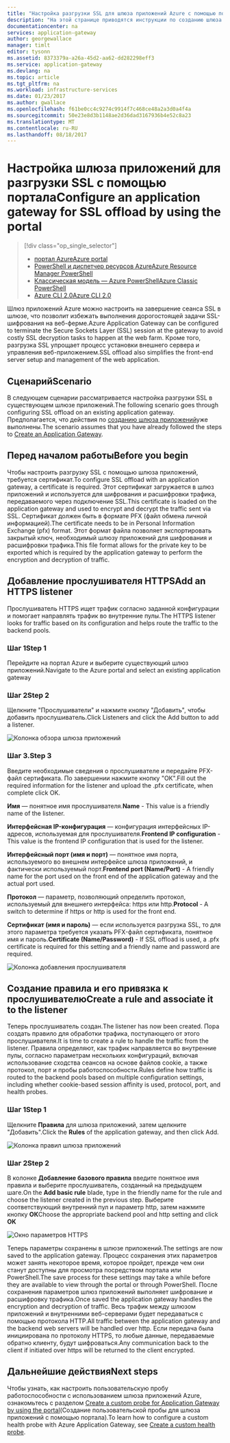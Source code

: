 ```yaml
---
title: "Настройка разгрузки SSL для шлюза приложений Azure с помощью портала Azure | Документация Майкрософт"
description: "На этой странице приводятся инструкции по созданию шлюза приложений с разгрузкой SSL с помощью портала."
documentationcenter: na
services: application-gateway
author: georgewallace
manager: timlt
editor: tysonn
ms.assetid: 8373379a-a26a-45d2-aa62-dd282298eff3
ms.service: application-gateway
ms.devlang: na
ms.topic: article
ms.tgt_pltfrm: na
ms.workload: infrastructure-services
ms.date: 01/23/2017
ms.author: gwallace
ms.openlocfilehash: f61be0cc4c9274c9914f7c468ce48a2a3d0a4f4a
ms.sourcegitcommit: 50e23e8d3b1148ae2d36dad3167936b4e52c8a23
ms.translationtype: MT
ms.contentlocale: ru-RU
ms.lasthandoff: 08/18/2017
---
```

# <a name="configure-an-application-gateway-for-ssl-offload-by-using-the-portal"></a><span data-ttu-id="6f9b8-103">Настройка шлюза приложений для разгрузки SSL с помощью портала</span><span class="sxs-lookup"><span data-stu-id="6f9b8-103">Configure an application gateway for SSL offload by using the portal</span></span>

> [!div class="op_single_selector"]
> * [<span data-ttu-id="6f9b8-104">портал Azure</span><span class="sxs-lookup"><span data-stu-id="6f9b8-104">Azure portal</span></span>](application-gateway-ssl-portal.md)
> * [<span data-ttu-id="6f9b8-105">PowerShell и диспетчер ресурсов Azure</span><span class="sxs-lookup"><span data-stu-id="6f9b8-105">Azure Resource Manager PowerShell</span></span>](application-gateway-ssl-arm.md)
> * [<span data-ttu-id="6f9b8-106">Классическая модель — Azure PowerShell</span><span class="sxs-lookup"><span data-stu-id="6f9b8-106">Azure Classic PowerShell</span></span>](application-gateway-ssl.md)
> * [<span data-ttu-id="6f9b8-107">Azure CLI 2.0</span><span class="sxs-lookup"><span data-stu-id="6f9b8-107">Azure CLI 2.0</span></span>](application-gateway-ssl-cli.md)

<span data-ttu-id="6f9b8-108">Шлюз приложений Azure можно настроить на завершение сеанса SSL в шлюзе, что позволит избежать выполнения дорогостоящей задачи SSL-шифрования на веб-ферме.</span><span class="sxs-lookup"><span data-stu-id="6f9b8-108">Azure Application Gateway can be configured to terminate the Secure Sockets Layer (SSL) session at the gateway to avoid costly SSL decryption tasks to happen at the web farm.</span></span> <span data-ttu-id="6f9b8-109">Кроме того, разгрузка SSL упрощает процесс установки внешнего сервера и управления веб-приложением.</span><span class="sxs-lookup"><span data-stu-id="6f9b8-109">SSL offload also simplifies the front-end server setup and management of the web application.</span></span>

## <a name="scenario"></a><span data-ttu-id="6f9b8-110">Сценарий</span><span class="sxs-lookup"><span data-stu-id="6f9b8-110">Scenario</span></span>

<span data-ttu-id="6f9b8-111">В следующем сценарии рассматривается настройка разгрузки SSL в существующем шлюзе приложений.</span><span class="sxs-lookup"><span data-stu-id="6f9b8-111">The following scenario goes through configuring SSL offload on an existing application gateway.</span></span> <span data-ttu-id="6f9b8-112">Предполагается, что действия по [созданию шлюза приложений](application-gateway-create-gateway-portal.md)уже выполнены.</span><span class="sxs-lookup"><span data-stu-id="6f9b8-112">The scenario assumes that you have already followed the steps to [Create an Application Gateway](application-gateway-create-gateway-portal.md).</span></span>

## <a name="before-you-begin"></a><span data-ttu-id="6f9b8-113">Перед началом работы</span><span class="sxs-lookup"><span data-stu-id="6f9b8-113">Before you begin</span></span>

<span data-ttu-id="6f9b8-114">Чтобы настроить разгрузку SSL с помощью шлюза приложений, требуется сертификат.</span><span class="sxs-lookup"><span data-stu-id="6f9b8-114">To configure SSL offload with an application gateway, a certificate is required.</span></span> <span data-ttu-id="6f9b8-115">Этот сертификат загружается в шлюз приложений и используется для шифрования и расшифровки трафика, передаваемого через подключение SSL.</span><span class="sxs-lookup"><span data-stu-id="6f9b8-115">This certificate is loaded on the application gateway and used to encrypt and decrypt the traffic sent via SSL.</span></span> <span data-ttu-id="6f9b8-116">Сертификат должен быть в формате PFX (файл обмена личной информацией).</span><span class="sxs-lookup"><span data-stu-id="6f9b8-116">The certificate needs to be in Personal Information Exchange (pfx) format.</span></span> <span data-ttu-id="6f9b8-117">Этот формат файла позволяет экспортировать закрытый ключ, необходимый шлюзу приложений для шифрования и расшифровки трафика.</span><span class="sxs-lookup"><span data-stu-id="6f9b8-117">This file format allows for the private key to be exported which is required by the application gateway to perform the encryption and decryption of traffic.</span></span>

## <a name="add-an-https-listener"></a><span data-ttu-id="6f9b8-118">Добавление прослушивателя HTTPS</span><span class="sxs-lookup"><span data-stu-id="6f9b8-118">Add an HTTPS listener</span></span>

<span data-ttu-id="6f9b8-119">Прослушиватель HTTPS ищет трафик согласно заданной конфигурации и помогает направлять трафик во внутренние пулы.</span><span class="sxs-lookup"><span data-stu-id="6f9b8-119">The HTTPS listener looks for traffic based on its configuration and helps route the traffic to the backend pools.</span></span>

### <a name="step-1"></a><span data-ttu-id="6f9b8-120">Шаг 1</span><span class="sxs-lookup"><span data-stu-id="6f9b8-120">Step 1</span></span>

<span data-ttu-id="6f9b8-121">Перейдите на портал Azure и выберите существующий шлюз приложений.</span><span class="sxs-lookup"><span data-stu-id="6f9b8-121">Navigate to the Azure portal and select an existing application gateway</span></span>

### <a name="step-2"></a><span data-ttu-id="6f9b8-122">Шаг 2</span><span class="sxs-lookup"><span data-stu-id="6f9b8-122">Step 2</span></span>

<span data-ttu-id="6f9b8-123">Щелкните "Прослушиватели" и нажмите кнопку "Добавить", чтобы добавить прослушиватель.</span><span class="sxs-lookup"><span data-stu-id="6f9b8-123">Click Listeners and click the Add button to add a listener.</span></span>

![Колонка обзора шлюза приложений][1]

### <a name="step-3"></a><span data-ttu-id="6f9b8-125">Шаг 3.</span><span class="sxs-lookup"><span data-stu-id="6f9b8-125">Step 3</span></span>

<span data-ttu-id="6f9b8-126">Введите необходимые сведения о прослушивателе и передайте PFX-файл сертификата. По завершении нажмите кнопку "ОК".</span><span class="sxs-lookup"><span data-stu-id="6f9b8-126">Fill out the required information for the listener and upload the .pfx certificate, when complete click OK.</span></span>

<span data-ttu-id="6f9b8-127">**Имя** — понятное имя прослушивателя.</span><span class="sxs-lookup"><span data-stu-id="6f9b8-127">**Name** - This value is a friendly name of the listener.</span></span>

<span data-ttu-id="6f9b8-128">**Интерфейсная IP-конфигурация** — конфигурация интерфейсных IP-адресов, используемая для прослушивателя.</span><span class="sxs-lookup"><span data-stu-id="6f9b8-128">**Frontend IP configuration** - This value is the frontend IP configuration that is used for the listener.</span></span>

<span data-ttu-id="6f9b8-129">**Интерфейсный порт (имя и порт)** — понятное имя порта, используемого во внешнем интерфейсе шлюза приложений, и фактически используемый порт.</span><span class="sxs-lookup"><span data-stu-id="6f9b8-129">**Frontend port (Name/Port)** - A friendly name for the port used on the front end of the application gateway and the actual port used.</span></span>

<span data-ttu-id="6f9b8-130">**Протокол** — параметр, позволяющий определить протокол, используемый для внешнего интерфейса: https или http.</span><span class="sxs-lookup"><span data-stu-id="6f9b8-130">**Protocol** - A switch to determine if https or http is used for the front end.</span></span>

<span data-ttu-id="6f9b8-131">**Сертификат (имя и пароль)** — если используется разгрузка SSL, то для этого параметра требуется указать PFX-файл сертификата, понятное имя и пароль.</span><span class="sxs-lookup"><span data-stu-id="6f9b8-131">**Certificate (Name/Password)** - If SSL offload is used, a .pfx certificate is required for this setting and a friendly name and password are required.</span></span>

![Колонка добавления прослушивателя][2]

## <a name="create-a-rule-and-associate-it-to-the-listener"></a><span data-ttu-id="6f9b8-133">Создание правила и его привязка к прослушивателю</span><span class="sxs-lookup"><span data-stu-id="6f9b8-133">Create a rule and associate it to the listener</span></span>

<span data-ttu-id="6f9b8-134">Теперь прослушиватель создан.</span><span class="sxs-lookup"><span data-stu-id="6f9b8-134">The listener has now been created.</span></span> <span data-ttu-id="6f9b8-135">Пора создать правило для обработки трафика, поступающего от этого прослушивателя.</span><span class="sxs-lookup"><span data-stu-id="6f9b8-135">It is time to create a rule to handle the traffic from the listener.</span></span> <span data-ttu-id="6f9b8-136">Правила определяют, как трафик направляется во внутренние пулы, согласно параметрам нескольких конфигураций, включая использование сходства сеансов на основе файлов cookie, а также протокол, порт и пробы работоспособности.</span><span class="sxs-lookup"><span data-stu-id="6f9b8-136">Rules define how traffic is routed to the backend pools based on multiple configuration settings, including whether cookie-based session affinity is used, protocol, port, and health probes.</span></span>

### <a name="step-1"></a><span data-ttu-id="6f9b8-137">Шаг 1</span><span class="sxs-lookup"><span data-stu-id="6f9b8-137">Step 1</span></span>

<span data-ttu-id="6f9b8-138">Щелкните **Правила** для шлюза приложений, затем щелкните "Добавить".</span><span class="sxs-lookup"><span data-stu-id="6f9b8-138">Click the **Rules** of the application gateway, and then click Add.</span></span>

![Колонка правил шлюза приложений][3]

### <a name="step-2"></a><span data-ttu-id="6f9b8-140">Шаг 2</span><span class="sxs-lookup"><span data-stu-id="6f9b8-140">Step 2</span></span>

<span data-ttu-id="6f9b8-141">В колонке **Добавление базового правила** введите понятное имя правила и выберите прослушиватель, созданный на предыдущем шаге.</span><span class="sxs-lookup"><span data-stu-id="6f9b8-141">On the **Add basic rule** blade, type in the friendly name for the rule and choose the listener created in the previous step.</span></span> <span data-ttu-id="6f9b8-142">Выберите соответствующий внутренний пул и параметр http, затем нажмите кнопку **ОК**</span><span class="sxs-lookup"><span data-stu-id="6f9b8-142">Choose the appropriate backend pool and http setting and click **OK**</span></span>

![Окно параметров HTTPS][4]

<span data-ttu-id="6f9b8-144">Теперь параметры сохранены в шлюзе приложений.</span><span class="sxs-lookup"><span data-stu-id="6f9b8-144">The settings are now saved to the application gateway.</span></span> <span data-ttu-id="6f9b8-145">Процесс сохранения этих параметров может занять некоторое время, которое пройдет, прежде чем они станут доступны для просмотра посредством портала или PowerShell.</span><span class="sxs-lookup"><span data-stu-id="6f9b8-145">The save process for these settings may take a while before they are available to view through the portal or through PowerShell.</span></span> <span data-ttu-id="6f9b8-146">После сохранения параметров шлюз приложений выполняет шифрование и расшифровку трафика.</span><span class="sxs-lookup"><span data-stu-id="6f9b8-146">Once saved the application gateway handles the encryption and decryption of traffic.</span></span> <span data-ttu-id="6f9b8-147">Весь трафик между шлюзом приложений и внутренними веб-серверами будет передаваться с помощью протокола HTTP.</span><span class="sxs-lookup"><span data-stu-id="6f9b8-147">All traffic between the application gateway and the backend web servers will be handled over http.</span></span> <span data-ttu-id="6f9b8-148">Если передача была инициирована по протоколу HTTPS, то любые данные, передаваемые обратно клиенту, будут шифроваться.</span><span class="sxs-lookup"><span data-stu-id="6f9b8-148">Any communication back to the client if initiated over https will be returned to the client encrypted.</span></span>

## <a name="next-steps"></a><span data-ttu-id="6f9b8-149">Дальнейшие действия</span><span class="sxs-lookup"><span data-stu-id="6f9b8-149">Next steps</span></span>

<span data-ttu-id="6f9b8-150">Чтобы узнать, как настроить пользовательскую пробу работоспособности с использованием шлюза приложений Azure, ознакомьтесь с разделом [Create a custom probe for Application Gateway by using the portal](application-gateway-create-gateway-portal.md)(Создание пользовательской пробы для шлюза приложений с помощью портала).</span><span class="sxs-lookup"><span data-stu-id="6f9b8-150">To learn how to configure a custom health probe with Azure Application Gateway, see [Create a custom health probe](application-gateway-create-gateway-portal.md).</span></span>

[1]: ./media/application-gateway-ssl-portal/figure1.png
[2]: ./media/application-gateway-ssl-portal/figure2.png
[3]: ./media/application-gateway-ssl-portal/figure3.png
[4]: ./media/application-gateway-ssl-portal/figure4.png
